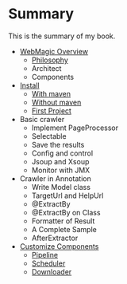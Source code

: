 # Summary

This is the summary of my book.

* [WebMagic Overview](posts/ch1-overview/README.md)
	* [Philosophy](posts/ch1-overview/philosophy.md)
	* Architect
	* Components
* [Install](posts/ch2-install/README.md)
	* [With maven](posts/ch2-install/with-maven.md)
	* [Without maven](posts/ch2-install/without-maven.md)
	* [First Project](posts/ch2-install/first-project.md)
* Basic crawler
	* Implement PageProcessor
	* Selectable
	* Save the results
	* Config and control
	* Jsoup and Xsoup
	* Monitor with JMX
* Crawler in Annotation
	* Write Model class
	* TargetUrl and HelpUrl
	* @ExtractBy
	* @ExtractBy on Class
	* Formatter of Result
	* A Complete Sample
	* AfterExtractor
* [Customize Components](posts/ch6-custom-componenet/README.md)
	* [Pipeline](posts/ch6-custom-componenet/pipeline.md)
	* [Scheduler](posts/ch6-custom-componenet/scheduler.md)
	* [Downloader](posts/ch6-custom-componenet/downloader.md)
	